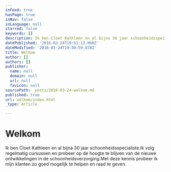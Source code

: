 ```yaml
---
inFeed: true
hasPage: true
inNav: false
inLanguage: null
starred: false
keywords: []
description: Ik ben Cloet Kathleen en al bijna 30 jaar schoonheidsspecialiste.Ik volg regelmatig cursussen en probeer op de hoogte te blijven van de nieuwe ontwikkelingen in de schoonheidsverzorging.Met deze kennis probeer ik mijn klanten zo goed mogelijk te helpen en raad te geven.
datePublished: '2016-03-24T19:51:13.060Z'
dateModified: '2016-03-24T19:50:59.878Z'
title: Welkom
author: []
authors: []
publisher:
  name: null
  domain: null
  url: null
  favicon: null
sourcePath: _posts/2016-03-24-welkom.md
published: true
url: welkom/index.html
_type: Article

---
```

# Welkom

Ik ben Cloet Kathleen en al bijna 30 jaar schoonheidsspecialiste.Ik volg regelmatig cursussen en probeer op de hoogte te blijven van de nieuwe ontwikkelingen in de schoonheidsverzorging.Met deze kennis probeer ik mijn klanten zo goed mogelijk te helpen en raad te geven.